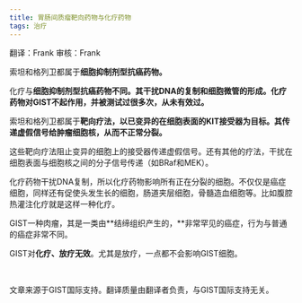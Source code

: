 ```yaml
---
title: 胃肠间质瘤靶向药物与化疗药物
tags: 治疗
---
```


翻译：Frank 审核：Frank

索坦和格列卫都属于**细胞抑制剂型抗癌药物。**

化疗与**细胞抑制剂型抗癌药物不同。其干扰DNA的复制和细胞微管的形成。化疗药物对GIST不起作用，并被测试过很多次，从未有效过。**

索坦和格列卫都属于**靶向疗法，以已变异的在细胞表面的KIT接受器为目标。其传递虚假信号给肿瘤细胞核，从而不正常分裂。**

这些靶向疗法阻止变异的细胞上的接受器传递虚假信号。还有其他的疗法，干扰在细胞表面与细胞核之间的分子信号传递（如BRaf和MEK）。

化疗药物干扰DNA复制，所以化疗药物影响所有正在分裂的细胞。不仅仅是癌症细胞，同样还有促使头发生长的细胞，肠道夹层细胞，骨髓造血细胞等。比如腹腔热灌注化疗就是这样一种化疗。

GIST一种肉瘤，其是一类由**结缔组织产生的，**非常罕见的癌症，行为与普通的癌症非常不同。

GIST对**化疗、放疗无效**。尤其是放疗，一点都不会影响GIST细胞。

&nbsp;

文章来源于GIST国际支持。翻译质量由翻译者负责，与GIST国际支持无关。
